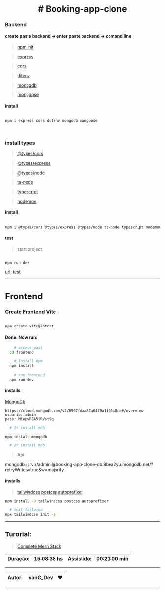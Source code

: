 <h1 align="center"># Booking-app-clone</h1>





### Backend

#### create paste backend -> enter paste backend -> comand line  

> [npm init]()

> [express]()

> [cors]()

> [ditenv]()

> [mongodb]()

> [mongoose]()

#### install

```bash

npm i express cors dotenv mongodb mongoose 

```
<br>

### install types

> [@types/cors]()

> [@types/express]()

> [@types/node]()

> [ts-node]()

> [typescript]()

> [nodemon]()

#### install

```bash

npm i @types/cors @types/express @types/node ts-node typescript nodemon --save-dev

```

#### test

> start project

```sh

npm run dev

```

[url: test ](http://localhost:7000/api/test)


<hr>


# Frontend


### Create Frontend Vite

```bash

npm create vite@latest

```


#### Done. Now run:

```bash
    # access past 
  cd frontend

    # Install npm
  npm install
  
    # run frontend
  npm run dev

```


#### installs


[MongoDb](https://www.mongodb.com/cloud/atlas)

```
https://cloud.mongodb.com/v2/6597fdaa87a6470a1f1040ce#/overview
usuario: admin
pass: MiepwP8A5iRVst9q

```



```sh
  # 1º install mdb

npm install mongodb

  # 2º install mdb

```
> Api

mongodb+srv://admin:<password>@booking-app-clone-db.8bea2yu.mongodb.net/?retryWrites=true&w=majority


#### installs

> [tailwindcss]()
> [postcss]()
> [autoprefixer]()

```sh
npm install -D tailwindcss postcss autoprefixer
  
  # init tailwind
npx tailwindcss init -p

```


<hr>

## Turorial:

>[Complete Mern Stack](https://www.youtube.com/watch?v=YdBy9-0pER4&t=1s) 


|Duração: | 15:08:38 hs | Assistido: | 00:21:00 min | 
|---------|-------------|------------|--------------|

<hr>

|Autor:| IvanC_Dev |:heart:|
|------|-----------|-------|

<hr>